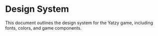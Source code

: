 # Design System

This document outlines the design system for the Yatzy game, including fonts, colors, and game components.
